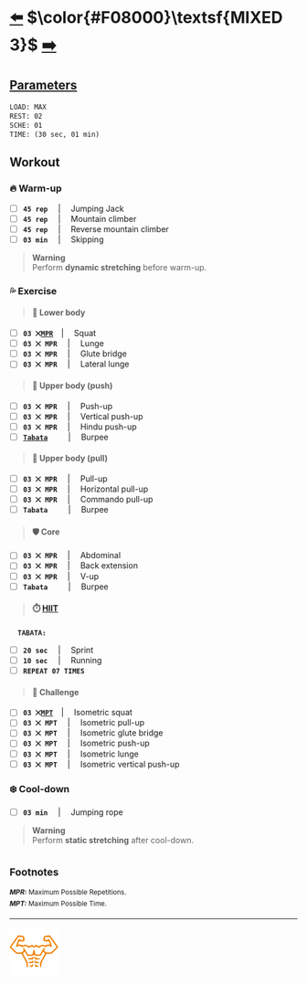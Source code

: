 # [:arrow_left:][prev] $\color{#F08000}\textsf{MIXED 3}$ [:arrow_right:][next]

## [Parameters]

```text
LOAD: MAX
REST: 02
SCHE: 01
TIME: (30 sec, 01 min)
```

## Workout

### :fire: Warm\-up

+ [ ] **`45 rep`** &emsp;\|&emsp; Jumping Jack
+ [ ] **`45 rep`** &emsp;\|&emsp; Mountain climber
+ [ ] **`45 rep`** &emsp;\|&emsp; Reverse mountain climber
+ [ ] **`03 min`** &emsp;\|&emsp; Skipping

> **Warning**  
> Perform **dynamic stretching** before warm\-up\.

### :sweat_drops: Exercise

> #### :leg: Lower body

+ [ ] **`03 ⨉`[`MPR`](#footnotes)**&emsp;\|&emsp; Squat
+ [ ] **`03 ⨉ MPR`** &emsp;\|&emsp; Lunge
+ [ ] **`03 ⨉ MPR`** &emsp;\|&emsp; Glute bridge
+ [ ] **`03 ⨉ MPR`** &emsp;\|&emsp; Lateral lunge

> #### :muscle: Upper body \(push\)

+ [ ] **`03 ⨉ MPR`** &emsp;\|&emsp; Push\-up
+ [ ] **`03 ⨉ MPR`** &emsp;\|&emsp; Vertical push\-up
+ [ ] **`03 ⨉ MPR`** &emsp;\|&emsp; Hindu push\-up
+ [ ] [**`Tabata`**][t] &emsp;&emsp;&nbsp;\|&emsp; Burpee

> #### :muscle: Upper body \(pull\)

+ [ ] **`03 ⨉ MPR`** &emsp;\|&emsp; Pull\-up
+ [ ] **`03 ⨉ MPR`** &emsp;\|&emsp; Horizontal pull\-up
+ [ ] **`03 ⨉ MPR`** &emsp;\|&emsp; Commando pull\-up
+ [ ] **`Tabata`** &emsp;&emsp;&nbsp;\|&emsp; Burpee

> #### :shield: Core

+ [ ] **`03 ⨉ MPR`** &emsp;\|&emsp; Abdominal
+ [ ] **`03 ⨉ MPR`** &emsp;\|&emsp; Back extension
+ [ ] **`03 ⨉ MPR`** &emsp;\|&emsp; V\-up
+ [ ] **`Tabata`** &emsp;&emsp;&nbsp;\|&emsp; Burpee

> #### :stopwatch: [HIIT][h]

&emsp;**`TABATA:`**

+ [ ] **`20 sec`** &emsp;\|&emsp; Sprint
+ [ ] **`10 sec`** &emsp;\|&emsp; Running
+ [ ] **`REPEAT 07 TIMES`**

> #### :triangular_flag_on_post: Challenge

+ [ ] **`03 ⨉`[`MPT`](#footnotes)**&emsp;\|&emsp; Isometric squat
+ [ ] **`03 ⨉ MPT`** &emsp;\|&emsp; Isometric pull\-up
+ [ ] **`03 ⨉ MPT`** &emsp;\|&emsp; Isometric glute bridge
+ [ ] **`03 ⨉ MPT`** &emsp;\|&emsp; Isometric push\-up
+ [ ] **`03 ⨉ MPT`** &emsp;\|&emsp; Isometric lunge
+ [ ] **`03 ⨉ MPT`** &emsp;\|&emsp; Isometric vertical push\-up

### :snowflake: Cool\-down

+ [ ] **`03 min`** &emsp;\|&emsp; Jumping rope

> **Warning**  
> Perform **static stretching** after cool\-down\.

## <sub>Footnotes</sub>

<sup>_**MPR\:**_ Maximum Possible Repetitions.<br></sup>
<sup>_**MPT\:**_ Maximum Possible Time.<br></sup>

---

[![abs](../icons/six_pack_little.svg)](../training-1.md "Training 1")

<!-- predefined -->
[next]: mixed-4.md "Mixed 4 module"
[prev]: mixed-2.md "Mixed 2 module"

<!-- glossary -->
[h]: ../../glossary.md#h "H"
[t]: ../../glossary.md#t "T"

<!-- named -->
[parameters]: ../training-1.md#parameters "Parameters"
